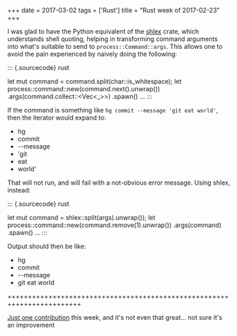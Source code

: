 +++
date = 2017-03-02
tags = ['Rust']
title = "Rust week of 2017-02-23"
+++

I was glad to have the Python equivalent of the [shlex] crate, which
understands shell quoting, helping in transforming command arguments
into what\'s suitable to send to `process::Command::args`. This allows
one to avoid the pain experienced by naively doing the following:

::: {.sourcecode}
rust

let mut command = command.split(char::is\_whitespace); let
process::command::new(command.next().unwrap())
.args(command.collect::\<Vec\<\_\>\>) .spawn() \...
:::

If the command is something like `hg commit --message 'git eat world'`,
then the iterator would expand to:

-   hg
-   commit
-   \--message
-   \'git
-   eat
-   world\'

That will not run, and will fail with a not-obvious error message. Using
shlex, instead:

::: {.sourcecode}
rust

let mut command = shlex::split(args).unwrap()); let
process::command::new(command.remove(1).unwrap()) .args(command)
.spawn() \...
:::

Output should then be like:

-   hg
-   commit
-   \--message
-   git eat world

++++++++++++++++++++++++++++++++++++++++++++++++++++++++++++++++++++++++

[Just one contribution] this week, and it\'s not even that great\... not
sure it\'s an improvement

  [shlex]: https://crates.io/crates/shlex
  [Just one contribution]: https://github.com/ctz/hyper-rustls/pull/5
